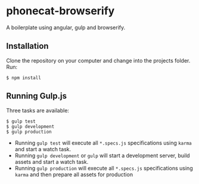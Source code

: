 # phonecat-browserify #

A boilerplate using angular, gulp and browserify.

## Installation ##

Clone the repository on your computer and change into the projects folder. Run:

```
$ npm install
```

## Running Gulp.js ##

Three tasks are available:

```
$ gulp test
$ gulp development
$ gulp production
```
- Running `gulp test` will execute all `*.specs.js` specifications using `karma` and start a watch task.
- Running `gulp development` or `gulp` will start a development server, build assets and start a watch task.
- Running `gulp production` will execute all `*.specs.js` specifications using `karma` and then prepare all assets for production